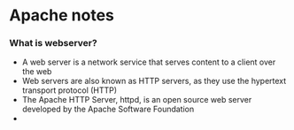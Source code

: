 
# Apache notes


### What is webserver? 
- A web server is a network service that serves content to a client over the web
- Web servers are also known as HTTP servers, as they use the hypertext transport protocol (HTTP)
- The Apache HTTP Server, httpd, is an open source web server developed by the Apache Software Foundation
- 